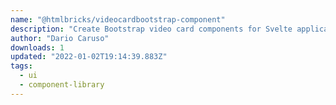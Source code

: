 ```yaml
---
name: "@htmlbricks/videocardbootstrap-component"
description: "Create Bootstrap video card components for Svelte applications."
author: "Dario Caruso"
downloads: 1
updated: "2022-01-02T19:14:39.883Z"
tags: 
  - ui
  - component-library
---
```

